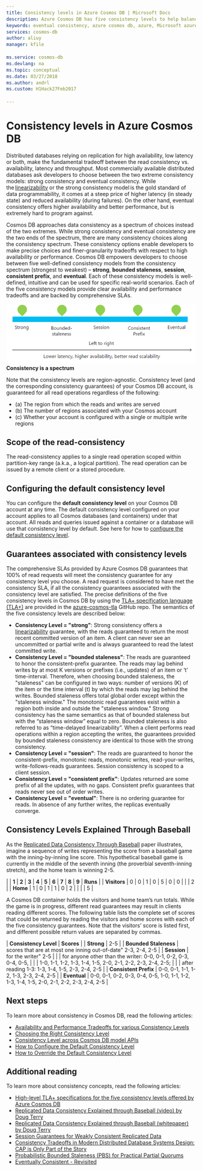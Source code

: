 ```yaml
---
title: Consistency levels in Azure Cosmos DB | Microsoft Docs
description: Azure Cosmos DB has five consistency levels to help balance eventual consistency, availability, and latency trade-offs.
keywords: eventual consistency, azure cosmos db, azure, Microsoft azure
services: cosmos-db
author: aliuy
manager: kfile

ms.service: cosmos-db
ms.devlang: na
ms.topic: conceptual
ms.date: 03/27/2018
ms.author: andrl
ms.custom: H1Hack27Feb2017

---
```

# Consistency levels in Azure Cosmos DB

Distributed databases relying on replication for high availability, low latency or both, make the fundamental tradeoff between the read consistency vs. availability, latency and throughput. Most commercially available distributed databases ask developers to choose between the two extreme consistency models: strong consistency and eventual consistency. While the [linearizability](http://cs.brown.edu/~mph/HerlihyW90/p463-herlihy.pdf) or the strong consistency model is the gold standard of data programmability, it comes at a steep price of higher latency (in steady state) and reduced availability (during failures). On the other hand, eventual consistency offers higher availability and better performance, but is extremely hard to program against.

Cosmos DB approaches data consistency as a spectrum of choices instead of the two extremes. While strong consistency and eventual consistency are the two ends of the spectrum, there are many consistency choices along the consistency spectrum. These consistency options enable developers to make precise choices and finer-granularity tradeoffs with respect to high availability or performance. Cosmos DB empowers developers to choose between five well-defined consistency models from the consistency spectrum (strongest to weakest) – **strong**, **bounded staleness**, **session**, **consistent prefix**, and **eventual**. Each of these consistency models is well-defined, intuitive and can be used for specific real-world scenarios. Each of the five consistency models provide clear availability and performance tradeoffs and are backed by comprehensive SLAs.

![Consistency is a spectrum](./media/consistency-levels/five-consistency-levels.png)
**Consistency is a spectrum**

Note that the consistency levels are region-agnostic. Consistency level (and the corresponding consistency guarantees) of your Cosmos DB account, is guaranteed for all read operations regardless of the following:

- (a) The region from which the reads and writes are served
- (b) The number of regions associated with your Cosmos account
- (c) Whether your account is configured with a single or multiple write regions

## Scope of the read-consistency

The read-consistency applies to a single read operation scoped within partition-key range (a.k.a., a logical partition). The read operation can be issued by a remote client or a stored procedure.

## Configuring the default consistency level

You can configure the **default consistency level** on your Cosmos DB account at any time. The default consistency level configured on your account applies to all Cosmos databases (and containers) under that account. All reads and queries issued against a container or a database will use that  consistency level by default. See here for how to [configure the default consistency level](consistency-levels-configure.md).

## Guarantees associated with consistency levels

The comprehensive SLAs provided by Azure Cosmos DB guarantees that 100% of read requests will meet the consistency guarantee for any consistency level you choose. A read request is considered to have met the consistency SLA, if all the consistency guarantees associated with the consistency level are satisfied. The precise definitions of the five consistency levels in Cosmos DB by using the [TLA+ specification language (TLA+)](http://lamport.azurewebsites.net/tla/tla.html) are provided in the [azure-cosmos-tla](https://github.com/Azure/azure-cosmos-tla) GitHub repo. The semantics of the five consistency levels are described below:

- **Consistency Level = "strong"**: Strong consistency offers a [linearizability](https://aphyr.com/posts/313-strong-consistency-models) guarantee, with the reads guaranteed to return the most recent committed version of an item. A client can never see an uncommitted or partial write and is always guaranteed to read the latest committed write.
- **Consistency Level = "bounded staleness"**: The reads are guaranteed to honor the consistent-prefix guarantee. The reads may lag behind writes by at most K versions or prefixes (i.e., updates) of an item or ‘t’ time-interval. Therefore, when choosing bounded staleness, the "staleness" can be configured in two ways: number of versions (K) of the item or the time interval (t) by which the reads may lag behind the writes. Bounded staleness offers total global order except within the "staleness window." The monotonic read guarantees exist within a region both inside and outside the "staleness window." Strong consistency has the same semantics as that of bounded staleness but with the “staleness window” equal to zero. Bounded staleness is also referred to as “time-delayed linearizability”. When a client performs read operations within a region accepting the writes, the guarantees provided by bounded staleness consistency are identical to those with the strong consistency.
- **Consistency Level = "session"**: The reads are guaranteed to honor the consistent-prefix, monotonic reads, monotonic writes, read-your-writes, write-follows-reads guarantees. Session consistency is scoped to a client session.
- **Consistency Level = "consistent prefix"**: Updates returned are some prefix of all the updates, with no gaps. Consistent prefix guarantees that reads never see out of order writes.
- **Consistency Level = "eventual"**: There is no ordering guarantee for reads. In absence of any further writes, the replicas eventually converge.

## Consistency Levels Explained Through Baseball

As the [Replicated Data Consistency Through Baseball](https://www.microsoft.com/en-us/research/wp-content/uploads/2011/10/ConsistencyAndBaseballReport.pdf) paper illustrates, imagine a sequence of writes representing the score from a baseball game with the inning-by-inning line score. This hypothetical baseball game is currently in the middle of the seventh inning (the proverbial seventh-inning stretch), and the home team is winning 2-5.

| | **1** | **2** | **3** | **4** | **5** | **6** | **7** | **8** | **9** | **Runs** |
| **Visitors** | 0 | 0 | 1 | 0 | 5 | 0 | 0 |  |  | 2 |
| **Home** | 1 | 0 | 1 | 1 | 0 | 2 |  |  |  | 5 |

A Cosmos DB container holds the visitors and home team’s run totals. While the game is in progress, different read guarantees may result in clients reading different scores. The following table lists the complete set of scores that could be returned by reading the visitors and home scores with each of the five consistency guarantees. Note that the visitors’ score is listed first, and different possible return values are separated by commas.

| **Consistency Level** | **Scores** |
| **Strong** | 2-5 |
| **Bounded Staleness** | scores that are at most one inning out-of-date" 2-3, 2-4, 2-5 |
| **Session** | for the writer" 2-5 |
| | for anyone other than the writer: 0-0, 0-1, 0-2, 0-3, 0-4, 0-5, |
| | 1-0, 1-1, 1-2, 1-3, 1-4, 1-5, 2-0, 2-1, 2-2, 2-3, 2-4, 2-5; |
| | after reading 1-3:  1-3, 1-4, 1-5, 2-3, 2-4, 2-5 |
| **Consistent Prefix** | 0-0, 0-1, 1-1, 1-2, 1-3, 2-3, 2-4, 2-5 |
| **Eventual** | 0-0, 0-1, 0-2, 0-3, 0-4, 0-5, 1-0, 1-1, 1-2, 1-3, 1-4, 1-5, 2-0, 2-1, 2-2, 2-3, 2-4, 2-5 |

## Next steps

To learn more about consistency in Cosmos DB, read the following articles:

- [Availability and Performance Tradeoffs for various Consistency Levels](consistency-levels-tradeoffs.md)
- [Choosing the Right Consistency Level](consistency-levels-choosing.md)
- [Consistency Level across Cosmos DB model APIs](consistency-levels-across-apis.md)
- [How to Configure the Default Consistency Level](consistency-levels-configure.md#default)
- [How to Override the Default Consistency Level](consistency-levels-override.md#override)

## Additional reading

To learn more about consistency concepts, read the following articles:

- [High-level TLA+ specifications for the five consistency levels offered by Azure Cosmos DB](https://github.com/Azure/azure-cosmos-tla)
- [Replicated Data Consistency Explained through Baseball (video) by Doug Terry](https://www.youtube.com/watch?v=gluIh8zd26I)
- [Replicated Data Consistency Explained through Baseball (whitepaper) by Doug Terry](https://www.microsoft.com/en-us/research/publication/replicated-data-consistency-explained-through-baseball/?from=http%3A%2F%2Fresearch.microsoft.com%2Fpubs%2F157411%2Fconsistencyandbaseballreport.pdf)
- [Session Guarantees for Weakly Consistent Replicated Data](https://dl.acm.org/citation.cfm?id=383631)
- [Consistency Tradeoffs in Modern Distributed Database Systems Design: CAP is Only Part of the Story](https://www.computer.org/web/csdl/index/-/csdl/mags/co/2012/02/mco2012020037-abs.html)
- [Probabilistic Bounded Staleness (PBS) for Practical Partial Quorums](http://vldb.org/pvldb/vol5/p776_peterbailis_vldb2012.pdf)
- [Eventually Consistent - Revisited](https://www.allthingsdistributed.com/2008/12/eventually_consistent.html)
